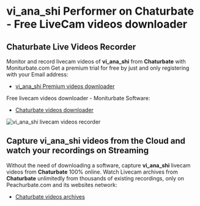 # vi_ana_shi Performer on Chaturbate - Free LiveCam videos downloader

## Chaturbate Live Videos Recorder

Monitor and record livecam videos of **vi_ana_shi** from **Chaturbate** with Moniturbate.com
Get a premium trial for free by just and only registering with your Email address:
* [vi_ana_shi Premium videos downloader](https://moniturbate.com/request-demo-licence-key.html)

Free livecam videos downloader - Moniturbate Software:
* [Chaturbate videos downloader](https://moniturbate.com/moniturbate-download-software.html)

![vi_ana_shi livecam videos recorder](https://peachurnet.com/templates/moniturbate-software.png)


## Capture vi_ana_shi videos from the Cloud and watch your recordings on Streaming

Without the need of downloading a software, capture **vi_ana_shi** livecam videos from **Chaturbate** 100% online.
Watch Livecam archives from **Chaturbate** unlimitedly from thousands of existing recordings, only on Peachurbate.com and its websites network:
* [Chaturbate videos archives](https://peachurnet.com/)